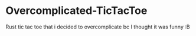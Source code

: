 # Overcomplicated-TicTacToe
Rust tic tac toe that i decided to overcomplicate bc I thought it was funny :B
